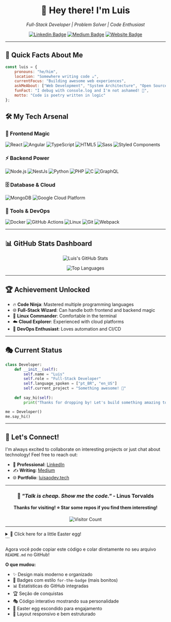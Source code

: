 <div align="center">

# 🚀 Hey there! I'm Luis 

*Full-Stack Developer | Problem Solver | Code Enthusiast*

[![Linkedin Badge](https://img.shields.io/badge/-Luis-blue?style=flat&logo=Linkedin&logoColor=white&link=https://www.linkedin.com/in/1lgl/)](https://www.linkedin.com/in/1lgl/)
[![Medium Badge](https://img.shields.io/badge/-@1LgL-000000?style=flat&labelColor=000000&logo=Medium&link=https://medium.com/@1LgL)](https://medium.com/@1LgL)
[![Website Badge](https://img.shields.io/badge/-luisaodev-47CCCC?style=flat&logo=Google-Chrome&logoColor=white&link=https://luisaodev.tech/)](https://luisaodev.tech/)

</div>

---

## 🎯 Quick Facts About Me

```javascript
const luis = {
    pronouns: "he/him",
    location: "Somewhere writing code ☕",
    currentFocus: "Building awesome web experiences",
    askMeAbout: ["Web Development", "System Architecture", "Open Source"],
    funFact: "I debug with console.log and I'm not ashamed! 🐛",
    motto: "Code is poetry written in logic"
};
```

## 🛠️ My Tech Arsenal

### 🎨 Frontend Magic
<p>
  <img alt="React" src="https://img.shields.io/badge/-React-61DAFB?style=for-the-badge&logo=react&logoColor=black" />
  <img alt="Angular" src="https://img.shields.io/badge/-Angular-DD0031?style=for-the-badge&logo=angular&logoColor=white" />
  <img alt="TypeScript" src="https://img.shields.io/badge/-TypeScript-3178C6?style=for-the-badge&logo=typescript&logoColor=white" />
  <img alt="HTML5" src="https://img.shields.io/badge/-HTML5-E34F26?style=for-the-badge&logo=html5&logoColor=white" />
  <img alt="Sass" src="https://img.shields.io/badge/-Sass-CC6699?style=for-the-badge&logo=sass&logoColor=white" />
  <img alt="Styled Components" src="https://img.shields.io/badge/-Styled%20Components-DB7093?style=for-the-badge&logo=styled-components&logoColor=white" />
</p>

### ⚡ Backend Power
<p>
  <img alt="Node.js" src="https://img.shields.io/badge/-Node.js-339933?style=for-the-badge&logo=node.js&logoColor=white" />
  <img alt="NestJs" src="https://img.shields.io/badge/-NestJs-E0234E?style=for-the-badge&logo=nestjs&logoColor=white" />
  <img alt="Python" src="https://img.shields.io/badge/-Python-3776AB?style=for-the-badge&logo=python&logoColor=white" />
  <img alt="PHP" src="https://img.shields.io/badge/-PHP-777BB4?style=for-the-badge&logo=php&logoColor=white" />
  <img alt="C" src="https://img.shields.io/badge/-C-A8B9CC?style=for-the-badge&logo=c&logoColor=black" />
  <img alt="GraphQL" src="https://img.shields.io/badge/-GraphQL-E10098?style=for-the-badge&logo=graphql&logoColor=white" />
</p>

### 🗄️ Database & Cloud
<p>
  <img alt="MongoDB" src="https://img.shields.io/badge/-MongoDB-47A248?style=for-the-badge&logo=mongodb&logoColor=white" />
  <img alt="Google Cloud Platform" src="https://img.shields.io/badge/-Google%20Cloud-4285F4?style=for-the-badge&logo=google-cloud&logoColor=white" />
</p>

### 🔧 Tools & DevOps
<p>
  <img alt="Docker" src="https://img.shields.io/badge/-Docker-2496ED?style=for-the-badge&logo=docker&logoColor=white" />
  <img alt="GitHub Actions" src="https://img.shields.io/badge/-GitHub%20Actions-2088FF?style=for-the-badge&logo=github-actions&logoColor=white" />
  <img alt="Linux" src="https://img.shields.io/badge/-Linux-FCC624?style=for-the-badge&logo=linux&logoColor=black" />
  <img alt="Git" src="https://img.shields.io/badge/-Git-F05032?style=for-the-badge&logo=git&logoColor=white" />
  <img alt="Webpack" src="https://img.shields.io/badge/-Webpack-8DD6F9?style=for-the-badge&logo=webpack&logoColor=black" />
</p>

---

## 📊 GitHub Stats Dashboard

<div align="center">
  
![Luis's GitHub Stats](https://github-readme-stats.vercel.app/api?username=1LgL&show_icons=true&theme=radical&hide_border=true&count_private=true)

![Top Languages](https://github-readme-stats.vercel.app/api/top-langs/?username=1LgL&layout=compact&theme=radical&hide_border=true)

</div>

---

## 🏆 Achievement Unlocked

- 🔥 **Code Ninja**: Mastered multiple programming languages
- 🌐 **Full-Stack Wizard**: Can handle both frontend and backend magic
- 🐧 **Linux Commander**: Comfortable in the terminal
- ☁️ **Cloud Explorer**: Experienced with cloud platforms
- 🔄 **DevOps Enthusiast**: Loves automation and CI/CD

---

## 🎭 Current Status

```python
class Developer:
    def __init__(self):
        self.name = "Luis"
        self.role = "Full-Stack Developer"
        self.language_spoken = ["pt_BR", "en_US"]
        self.current_project = "Something awesome! 🚀"
    
    def say_hi(self):
        print("Thanks for dropping by! Let's build something amazing together! 🚀")

me = Developer()
me.say_hi()
```

---

## 💬 Let's Connect!

I'm always excited to collaborate on interesting projects or just chat about technology! Feel free to reach out:

- 💼 **Professional**: [LinkedIn](https://www.linkedin.com/in/1lgl/)
- ✍️ **Writing**: [Medium](https://medium.com/@1LgL) 
- 🌐 **Portfolio**: [luisaodev.tech](https://luisaodev.tech/)

---

<div align="center">

### 🎵 *"Talk is cheap. Show me the code."* - Linus Torvalds

**Thanks for visiting! ⭐ Star some repos if you find them interesting!**

![Visitor Count](https://profile-counter.glitch.me/1LgL/count.svg)

</div>

---

<details>
<summary>🎪 Click here for a little Easter egg!</summary>

```
    ╔═══════════════════════════════════════╗
    ║                                       ║
    ║   🎉 Congratulations! 🎉              ║
    ║                                       ║
    ║   You found the secret section!       ║
    ║                                       ║
    ║   Here's a virtual cookie for you:    ║
    ║                🍪                     ║
    ║                                       ║
    ║   Keep exploring and happy coding!    ║
    ║                                       ║
    ╚═══════════════════════════════════════╝
```

</details>
```

Agora você pode copiar este código e colar diretamente no seu arquivo `README.md` no GitHub! 

**O que mudou:**
- ✨ Design mais moderno e organizado
- 🎨 Badges com estilo `for-the-badge` (mais bonitos)
- 📊 Estatísticas do GitHub integradas
- 🏆 Seção de conquistas
- 🎭 Código interativo mostrando sua personalidade
- 🥚 Easter egg escondido para engajamento
- 📱 Layout responsivo e bem estruturado

